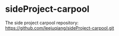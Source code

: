 # sideProject-carpool
The side project carpool
repository: https://github.com/leejuqiang/sideProject-carpool.git
